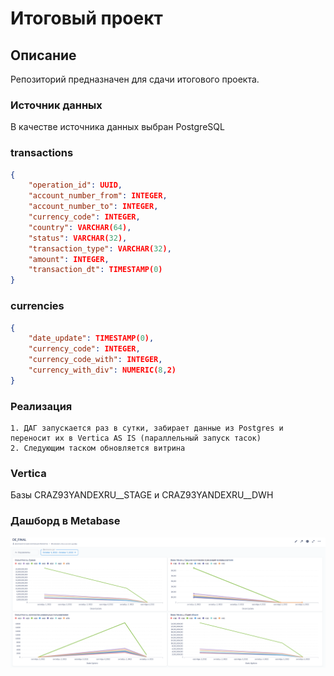 # Итоговый проект

## Описание
Репозиторий предназначен для сдачи итогового проекта.

### Источник данных
В качестве источника данных выбран PostgreSQL

### transactions
```json
{    
	"operation_id": UUID,
    "account_number_from": INTEGER,
    "account_number_to": INTEGER,
    "currency_code": INTEGER,
    "country": VARCHAR(64),
    "status": VARCHAR(32),
    "transaction_type": VARCHAR(32),
    "amount": INTEGER,
    "transaction_dt": TIMESTAMP(0)
}
```

### currencies

```json
{    
    "date_update": TIMESTAMP(0),
    "currency_code": INTEGER,
    "currency_code_with": INTEGER,
    "currency_with_div": NUMERIC(8,2)
}
```
### Реализация
	1. ДАГ запускается раз в сутки, забирает данные из Postgres и переносит их в Vertica AS IS (параллельный запуск тасок)
	2. Следующим таском обновляется витрина

### Vertica
Базы CRAZ93YANDEXRU__STAGE и CRAZ93YANDEXRU__DWH

### Дашборд в Metabase
![Alt text](src/img/image.png)
